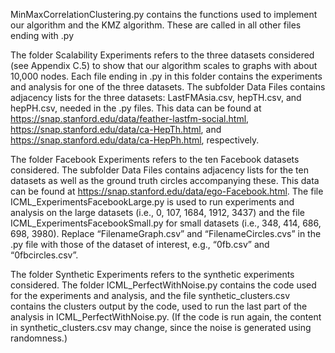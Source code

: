 MinMaxCorrelationClustering.py contains the functions used to implement our algorithm and the KMZ algorithm. These are called in all other files ending with .py

The folder Scalability Experiments refers to the three datasets considered (see Appendix C.5) to show that our algorithm scales to graphs with about 10,000 nodes.  Each file ending in .py in this folder contains the experiments and analysis for one of the three datasets. The subfolder Data Files contains adjacency lists for the three datasets: LastFMAsia.csv, hepTH.csv, and hepPH.csv, needed in the .py files. This data can be found at https://snap.stanford.edu/data/feather-lastfm-social.html, https://snap.stanford.edu/data/ca-HepTh.html, and https://snap.stanford.edu/data/ca-HepPh.html, respectively. 

The folder Facebook Experiments refers to the ten Facebook datasets considered. The subfolder Data Files contains adjacency lists for the ten datasets as well as the ground truth circles accompanying these. This data can be found at https://snap.stanford.edu/data/ego-Facebook.html. The file ICML_ExperimentsFacebookLarge.py is used to run experiments and analysis on the large datasets (i.e., 0, 107, 1684, 1912, 3437) and the file ICML_ExperimentsFacebookSmall.py for small datasets (i.e., 348, 414, 686, 698, 3980).   Replace “FilenameGraph.csv” and “FilenameCircles.cvs” in the .py file with those of the dataset of interest, e.g., “0fb.csv” and “0fbcircles.csv”. 

The folder Synthetic Experiments refers to the synthetic experiments considered. The folder ICML_PerfectWithNoise.py contains the code used for the experiments and analysis, and the file synthetic_clusters.csv contains the clusters output by the code, used to run the last part of the analysis in ICML_PerfectWithNoise.py. (If the code is run again, the content in synthetic_clusters.csv may change, since the noise is generated using randomness.)
